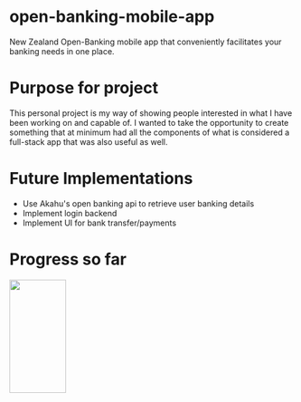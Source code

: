 # open-banking-mobile-app
New Zealand Open-Banking mobile app that conveniently facilitates your banking needs in one place.

# Purpose for project
This personal project is my way of showing people interested in what I have been working on and capable of. I wanted to take the opportunity to create something that at minimum had all the components of what is considered a full-stack app that was also useful as well.

# Future Implementations
- Use Akahu's open banking api to retrieve user banking details
- Implement login backend
- Implement UI for bank transfer/payments

# Progress so far
<img src="https://github.com/clintonphilathong/open-banking-mobile-app/blob/main/screenshots/Simulator%20Screen%20Shot%20-%20iPhone%2014%20Pro%20Max%20-%202022-09-15%20at%2019.26.41.png" width="100" height="200"> 
